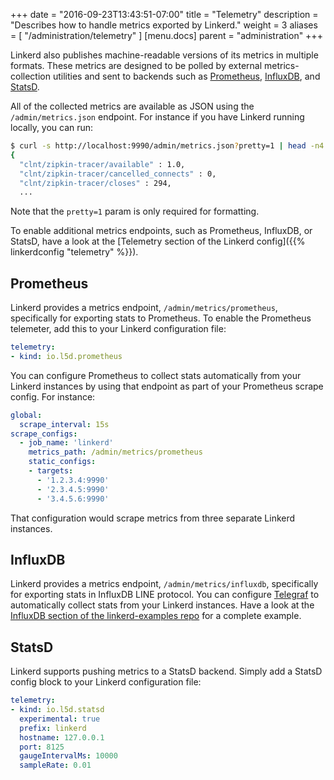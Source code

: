 +++
date = "2016-09-23T13:43:51-07:00"
title = "Telemetry"
description = "Describes how to handle metrics exported by Linkerd."
weight = 3
aliases = [
  "/administration/telemetry"
]
[menu.docs]
  parent = "administration"
+++

Linkerd also publishes machine-readable versions of its metrics in multiple
formats. These metrics are designed to be polled by external metrics-collection
utilities and sent to backends such as [Prometheus](https://prometheus.io/),
[InfluxDB](https://www.influxdata.com/), and
[StatsD](https://github.com/etsy/statsd).

All of the collected metrics are available as JSON using the
`/admin/metrics.json` endpoint. For instance if you have Linkerd running
locally, you can run:

```bash
$ curl -s http://localhost:9990/admin/metrics.json?pretty=1 | head -n4
{
  "clnt/zipkin-tracer/available" : 1.0,
  "clnt/zipkin-tracer/cancelled_connects" : 0,
  "clnt/zipkin-tracer/closes" : 294,
  ...
```

Note that the `pretty=1` param is only required for formatting.

To enable additional metrics endpoints, such as Prometheus, InfluxDB, or StatsD,
have a look at the
[Telemetry section of the Linkerd config]({{% linkerdconfig "telemetry" %}}).

## Prometheus

Linkerd provides a metrics endpoint, `/admin/metrics/prometheus`, specifically
for exporting stats to Prometheus. To enable the Prometheus telemeter, add this
to your Linkerd configuration file:

```yaml
telemetry:
- kind: io.l5d.prometheus
```

You can configure Prometheus to collect stats automatically from your Linkerd
instances by using that endpoint as part of your Prometheus scrape config.
For instance:

```yaml
global:
  scrape_interval: 15s
scrape_configs:
  - job_name: 'linkerd'
    metrics_path: /admin/metrics/prometheus
    static_configs:
    - targets:
      - '1.2.3.4:9990'
      - '2.3.4.5:9990'
      - '3.4.5.6:9990'
```

That configuration would scrape metrics from three separate Linkerd instances.

## InfluxDB

Linkerd provides a metrics endpoint, `/admin/metrics/influxdb`, specifically
for exporting stats in InfluxDB LINE protocol. You can configure
[Telegraf](https://github.com/influxdata/telegraf) to automatically collect stats
from your Linkerd instances. Have a look at the
[InfluxDB section of the linkerd-examples repo](https://github.com/linkerd/linkerd-examples/tree/master/influxdb)
for a complete example.

## StatsD

Linkerd supports pushing metrics to a StatsD backend. Simply add a StatsD config
block to your Linkerd configuration file:

```yaml
telemetry:
- kind: io.l5d.statsd
  experimental: true
  prefix: linkerd
  hostname: 127.0.0.1
  port: 8125
  gaugeIntervalMs: 10000
  sampleRate: 0.01
```
